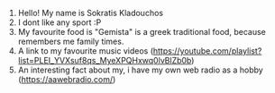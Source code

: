    1. Hello! My name is Sokratis Kladouchos
   2. I dont like any sport :P
   3. My favourite food is "Gemista" is a greek traditional food, because remembers me family times.
   4. A link to my favourite music videos (https://youtube.com/playlist?list=PLEI_YVXsuf8qs_MyeXPQHxwq0lvBlZb0b)
   5. An interesting fact about my, i have my own web radio as a hobby (https://aawebradio.com/)
